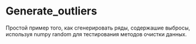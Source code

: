 # Generate_outliers
Простой пример того, как сгенерировать ряды, содержашие выбросы, используя numpy random для тестирования методов очистки данных.
